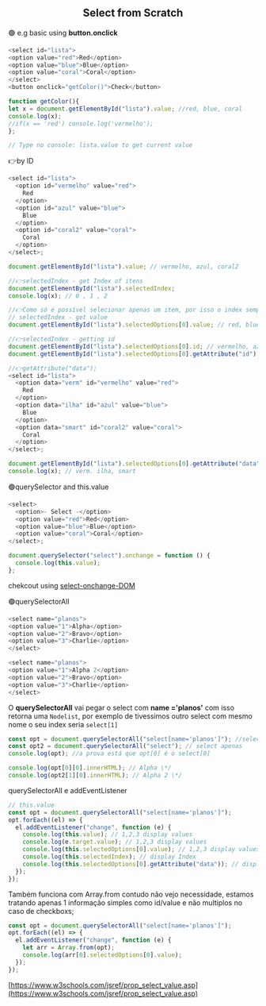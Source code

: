 <h2 align="center">Select from Scratch</h2>

🟢 e.g basic using **button.onclick**

```js
<select id="lista">
<option value="red">Red</option>
<option value="blue">Blue</option>
<option value="coral">Coral</option>
</select>
<button onclick="getColor()">Check</button>

function getColor(){
let x = document.getElementById("lista").value; //red, blue, coral
console.log(x);
//if(x == 'red') console.log('vermelho');
};

// Type no console: lista.value to get current value
```

👉by ID

```js
<select id="lista">
  <option id="vermelho" value="red">
    Red
  </option>
  <option id="azul" value="blue">
    Blue
  </option>
  <option id="coral2" value="coral">
    Coral
  </option>
</select>;

document.getElementById("lista").value; // vermelho, azul, coral2

//👉selectedIndex - get Index of itens
document.getElementById("lista").selectedIndex;
console.log(x); // 0 , 1 , 2

//👉Como só é possível selecionar apenas um item, por isso o index sempre será [0]
// selectedIndex - get value
document.getElementById("lista").selectedOptions[0].value; // red, blue, coral

//👉selectedIndex - getting id
document.getElementById("lista").selectedOptions[0].id; // vermelho, azul, coral2
document.getElementById("lista").selectedOptions[0].getAttribute("id"); // vermelho, azul, coral2

//👉getAttribute("data");
<select id="lista">
  <option data="verm" id="vermelho" value="red">
    Red
  </option>
  <option data="ilha" id="azul" value="blue">
    Blue
  </option>
  <option data="smart" id="coral2" value="coral">
    Coral
  </option>
</select>;

document.getElementById("lista").selectedOptions[0].getAttribute("data");
console.log(x); // verm. ilha, smart
```

🟢querySelector and this.value

```js
<select>
  <option>- Select -</option>
  <option value="red">Red</option>
  <option value="blue">Blue</option>
  <option value="coral">Coral</option>
</select>;

document.querySelector("select").onchange = function () {
  console.log(this.value);
};
```

chekcout using [select-onchange-DOM](select_and_go[onchange].md)

🟢querySelectorAll

```js
<select name="planos">
<option value="1">Alpha</option>
<option value="2">Bravo</option>
<option value="3">Charlie</option>
</select>

<select name="planos">
<option value="1">Alpha 2</option>
<option value="2">Bravo</option>
<option value="3">Charlie</option>
</select>
```

O **querySelectorAll** vai pegar o select com **name ='planos'** com isso retorna uma `Nodelist`, por exemplo de tivessimos outro select com mesmo nome o seu index seria `select[1]`

```js
const opt = document.querySelectorAll("select[name='planos']"); //select + name
const opt2 = document.querySelectorAll("select"); // select apenas
console.log(opt); //a prova está que opt[0] é o select[0]

console.log(opt[0][0].innerHTML); // Alpha \*/
console.log(opt2[1][0].innerHTML); // Alpha 2 \*/
```

querySelectorAll e addEventListener

```js
// this.value
const opt = document.querySelectorAll("select[name='planos']");
opt.forEach((el) => {
  el.addEventListener("change", function (e) {
    console.log(this.value); // 1,2,3 display values
    console.log(e.target.value); // 1,2,3 display values
    console.log(this.selectedOptions[0].value); // 1,2,3 display values
    console.log(this.selectedIndex); // display Index
    console.log(this.selectedOptions[0].getAttribute("data")); // display data Attributes
  });
});
```

Também funciona com Array.from contudo não vejo necessidade, estamos tratando apenas 1 informação simples como id/value e não multiplos no caso de checkboxs;

```javascript
const opt = document.querySelectorAll("select[name='planos']");
opt.forEach((el) => {
  el.addEventListener("change", function (e) {
    let arr = Array.from(opt);
    console.log(arr[0].selectedOptions[0].value);
  });
});
```

[https://www.w3schools.com/jsref/prop_select_value.asp](https://www.w3schools.com/jsref/prop_select_value.asp)
